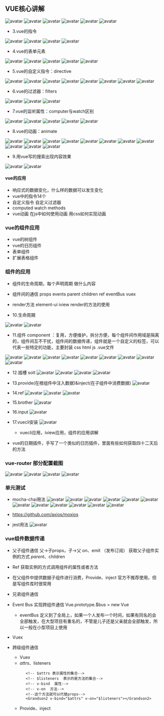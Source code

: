 
## VUE核心讲解
![avatar](img/vue/vue1.jpg)
![avatar](img/vue/vue2.jpg)
![avatar](img/vue/vue3.jpg)
![avatar](img/vue/vue4.jpg)
![avatar](img/vue/vue5.jpg)
![avatar](img/vue/vue6.jpg)


 - 3.vue的指令


![avatar](img/vue/vue8.jpg)
![avatar](img/vue/vue9.jpg)
![avatar](img/vue/vue10.jpg)
![avatar](img/vue/vue11.jpg)

 - 4.vue的表单元素
 
![avatar](img/vue/vue12.jpg)
![avatar](img/vue/vue13.jpg)
![avatar](img/vue/vue14.jpg)
![avatar](img/vue/vue15.jpg)
![avatar](img/vue/vue16.jpg)

 - 5.vue的自定义指令：directive

![avatar](img/vue/vue17_directive1.jpg)
![avatar](img/vue/vue17_directive2.jpg)
![avatar](img/vue/vue17_directive3.jpg)
![avatar](img/vue/vue17_directive4.jpg)
![avatar](img/vue/vue17_directive5.jpg)
![avatar](img/vue/vue17_directive6.jpg)
![avatar](img/vue/vue17_directive7.jpg)
![avatar](img/vue/vue17_directive8.jpg)

 - 6.vue的过滤器：filters
 
![avatar](img/vue/vue17_filters1.jpg)
![avatar](img/vue/vue18_filters2.jpg)
![avatar](img/vue/vue18_filters3.jpg)

 - 7.vue的监听属性：computer与watch区别

![avatar](img/vue/vue19_computedAmethods1.jpg)
![avatar](img/vue/vue19_computedAmethods2.jpg)
![avatar](img/vue/vue19_computedAmethods3.jpg)
![avatar](img/vue/vue19_computedAmethods4.jpg)
![avatar](img/vue/vue19_computedAmethods5.jpg)

 - 8.vue的动画：animate

![avatar](img/vue/vue20_animate1.jpg)
![avatar](img/vue/vue20_animate2.jpg)
![avatar](img/vue/vue20_animate3.jpg)
![avatar](img/vue/vue20_animate4.jpg)
![avatar](img/vue/vue20_animate5.jpg)
![avatar](img/vue/vue20_animate6.jpg)
![avatar](img/vue/vue20_animate7.jpg)
![avatar](img/vue/vue20_animate8.jpg)
![avatar](img/vue/vue20_animate9.jpg)
![avatar](img/vue/vue20_animate10.jpg)
![avatar](img/vue/vue20_animate11.jpg)

 - 9.用vue写的搜索出现内容效果

![avatar](img/vue/vue21_more1.jpg)
![avatar](img/vue/vue21_more1.jpg)



#### vue的应用
 - 响应式的数据变化，什么样的数据可以发生变化
 - vue中的指令14个
 - 自定义指令 自定义过滤器
 - computed watch methods
 - vue动画 在js中如何使用动画 用css如何实现动画


 ### vue的组件应用
 - vue的树组件
 - vue的日历组件
 - 表单组件
 - 扩展表格组件

 ### 组件的应用
 - 组件的生命周期，每个声明周期 做什么内容
 - 组件间的通信 props events parent children ref eventBus vuex
 - render方法 element-ui iview render的方法的使用

 - 10.生命周期

![avatar](img/vue/vue22_lefeCycle1.jpg)
![avatar](img/vue/vue22_lefeCycle2.jpg)

 - 11.组件 component ：复用，方便维护，拆分方便，每个组件间作用域是隔离的，组件间互不干扰，组件间的数据传递，组件就是一个自定义的标签，可以代表一些特定的功能，主要封装  css  html  js   .vue文件
 
![avatar](img/vue/vue23_component1.jpg)
![avatar](img/vue/vue23_component2.jpg)
![avatar](img/vue/vue23_component3.jpg)
![avatar](img/vue/vue23_component4.jpg)
![avatar](img/vue/vue23_component5.jpg)
![avatar](img/vue/vue23_component6.jpg)
![avatar](img/vue/vue23_component7.jpg)
![avatar](img/vue/vue23_component8.jpg)
![avatar](img/vue/vue23_component9.jpg)

 - 12.插槽 solt
![avatar](img/vue/vue24_slot1.jpg)
![avatar](img/vue/vue24_slot2.jpg)
![avatar](img/vue/vue24_slot3.jpg)
![avatar](img/vue/vue24_slot4.jpg)

 - 13.provide(在根组件中注入数据)&inject(在子组件中消费数据)
![avatar](img/vue/vue25_inject1.jpg) 
 
 - 14.ref
 ![avatar](img/vue/vue26_ref1.jpg)
 ![avatar](img/vue/vue26_ref2.jpg)
 ![avatar](img/vue/vue26_ref3.jpg)
 
 - 15.brother
 ![avatar](img/vue/vue27_brother1.jpg)
 
 - 16.input
 ![avatar](img/vue/vue27_input1.jpg)
 
 - 17.vuecli安装
 ![avatar](img/vue/vue28_vuecli.jpg) 
 
   - vuecli应用，iview应用，组件的应用讲解
   
 - vue的日期插件，手写了一个类似的日历插件，里面有些如何获取四十二天后的方法  
 
 
 
 
 ### vue-router  部分配置截图
 
  ![avatar](img/vue/vueRouter1.jpg) 
  ![avatar](img/vue/vueRouter2.jpg) 
  ![avatar](img/vue/vueRouter3.jpg) 
  ![avatar](img/vue/vueRouter4.jpg) 
 
 
 ### 单元测试
 
- mocha-chai用法
 ![avatar](img/vue/lessonTest1.jpg) 
 ![avatar](img/vue/lessonTest2.jpg) 
 ![avatar](img/vue/lessonTest3.jpg) 
 ![avatar](img/vue/lessonTest4.jpg) 
 ![avatar](img/vue/lessonTest5.jpg) 
 ![avatar](img/vue/lessonTest6.jpg) 
 ![avatar](img/vue/lessonTest7.jpg) 
 ![avatar](img/vue/lessonTest8.jpg) 
 ![avatar](img/vue/lessonTest9.jpg) 
 ![avatar](img/vue/lessonTest9-1.jpg) 
 ![avatar](img/vue/lessonTest10.jpg) 
 ![avatar](img/vue/lessonTest11.jpg) 
- https://github.com/axios/moxios

- jest用法
 ![avatar](img/vue/lessonTest12.jpg) 
 
 
 
 
 
 
 
 
### vue组件数据传递 
 
- 父子组件通信
  父->子props，子->父 $on、$emit （发布订阅）
 获取父子组件实例的方式 $parent、$children
- Ref 获取实例的方式调用组件的属性或者方法
- 在父组件中提供数据子组件进行消费，Provide、inject 官方不推荐使用，但是写组件库时很常用

- 兄弟组件通信
- Event Bus 实现跨组件通信 Vue.prototype.$bus = new Vue
  - eventBus 定义到了全局上，如果一个人发布一个时间，如果有同名的会全部触发，在大型项目有重名的，不管是儿子还是父亲就会全部触发，所以一般在小型项目上使用
- Vuex

- 跨级组件通信
  - Vuex
  - $attrs、$listeners
  ```
        <!-- $attrs 表示属性的集合-->
        <!-- $listeners  表示的是方法的集合-->
        <!-- v-bind  属性-->
        <!-- v-on  方法-->
        <!--这个方法就可以代替props-->
        <Grandson2 v-bind="$attrs" v-on="$listeners"></Grandson2>
  ```
  - Provide、inject
 
 
 
 
 
 
 
 
 
 
 
 
 
 
 
 
 
 
 
 
 
 
 
 
 
 
 
 
 
 
 
 
 
 
 
 
 
 
 
 
 
 
 